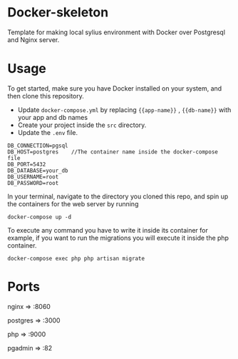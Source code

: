 # Docker-skeleton
Template for making local sylius environment with Docker over Postgresql and Nginx server.

# Usage
To get started, make sure you have Docker installed on your system, and then clone this repository.

- Update `docker-compose.yml` by replacing `{{app-name}}` , `{{db-name}}` with your app and db names
- Create your project inside the `src` directory.
- Update the `.env` file.
```
DB_CONNECTION=pgsql
DB_HOST=postgres    //The container name inside the docker-compose file
DB_PORT=5432
DB_DATABASE=your_db
DB_USERNAME=root
DB_PASSWORD=root
```


In your terminal, navigate to the directory you cloned this repo, and spin up the containers for the web server by running 

```
docker-compose up -d
```

To execute any command you have to write it inside its container 
for example, if you want to run the migrations you will execute it inside the php container.
```
docker-compose exec php php artisan migrate
```

# Ports
nginx      => :8060

postgres   => :3000

php        => :9000

pgadmin    => :82
